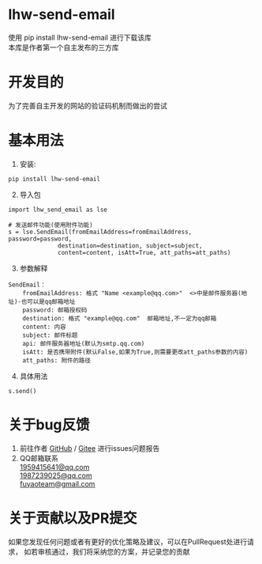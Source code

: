 # lhw-send-email

使用 pip install lhw-send-email 进行下载该库<br>
本库是作者第一个自主发布的三方库<br>

# 开发目的

为了完善自主开发的网站的验证码机制而做出的尝试

# 基本用法
1. 安装:
```
pip install lhw-send-email
```
2. 导入包
```
import lhw_send_email as lse

# 发送邮件功能(使用附件功能)
s = lse.SendEmail(fromEmailAddress=fromEmailAddress, password=password,
              destination=destination, subject=subject,
              content=content, isAtt=True, att_paths=att_paths)
```
3. 参数解释
```
SendEmail：
    fromEmailAddress: 格式 "Name <example@qq.com>"  <>中是邮件服务器(地址)-也可以是qq邮箱地址
    password: 邮箱授权码
    destination: 格式 "example@qq.com"  邮箱地址,不一定为qq邮箱
    content: 内容
    subject: 邮件标题
    api: 邮件服务器地址(默认为smtp.qq.com)
    isAtt: 是否携带附件(默认False,如果为True,则需要更改att_paths参数的内容)
    att_paths: 附件的路径
```
4. 具体用法
```
s.send()
```

# 关于bug反馈
1. 前往作者 [GitHub](https://github.com/fuyao-lhw/SendEmail 'SendEmail') / [Gitee](https://gitee.com/luo_hw/SendEmail 'SendEmail') 进行issues问题报告
2. QQ邮箱联系<br>
  1959415641@qq.com<br>
  1987239025@qq.com<br>
  fuyaoteam@gmail.com<br>

# 关于贡献以及PR提交
如果您发现任何问题或者有更好的优化策略及建议，可以在PullRequest处进行请求，
如若审核通过，我们将采纳您的方案，并记录您的贡献

